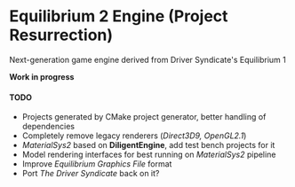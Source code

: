 # Equilibrium 2 Engine (Project Resurrection)

Next-generation game engine derived from Driver Syndicate's Equilibrium 1

**Work in progress**

#### TODO
- Projects generated by CMake project generator, better handling of dependencies
- Completely remove legacy renderers (*Direct3D9, OpenGL2.1*)
- *MaterialSys2* based on **DiligentEngine**, add test bench projects for it
- Model rendering interfaces for best running on *MaterialSys2* pipeline
- Improve *Equilibrium Graphics File* format
- Port *The Driver Syndicate* back on it?
